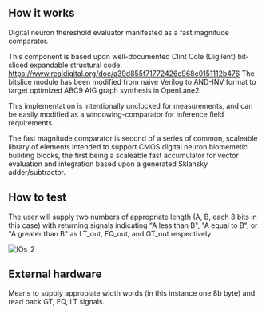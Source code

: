 <!---

This file is used to generate your project datasheet. Please fill in the information below and delete any unused
sections.

You can also include images in this folder and reference them in the markdown. Each image must be less than
512 kb in size, and the combined size of all images must be less than 1 MB.
-->

## How it works

Digital neuron thereshold evaluator manifested as a fast magnitude comparator.  

This component is based upon well-documented Clint Cole (Digilent) bit-sliced expandable structural code. 
https://www.realdigital.org/doc/a39d855f71772426c968c0151112b476
The bitslice module has been modified from naive Verilog to AND-INV format to target optimized ABC9 AIG graph synthesis in OpenLane2.

This implementation is intentionally unclocked for measurements, and can be easily modified as a windowing-comparator 
for inference field requirements.

The fast magnitude comparator is second of a series of common, scaleable library of elements
intended to support CMOS digital neuron biomemetic building blocks, the first being a
scaleable fast accumulator for vector evaluation and integration based upon a generated
Sklansky adder/subtractor.

## How to test

The user will supply two numbers of appropriate length (A, B, each 8 bits in this case) with returning signals
indicating "A less than B", "A equal to B", or "A greater than B" as LT_out, EQ_out, and GT_out respectively.

![IOs_2](https://github.com/drburke3/FastMagnitudeComparator/assets/782159/098e4a18-069b-4d23-bb30-56c7cb443706)

## External hardware

Means to supply appropiate width words (in this instance one 8b byte) and read back GT, EQ, LT signals.

